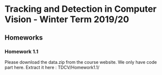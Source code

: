 # Tracking and Detection in Computer Vision - Winter Term 2019/20

## Homeworks

### Homework 1.1
Please download the data.zip from the course website. We only have code part here.
Extract it here : TDCV/Homework1.1/
